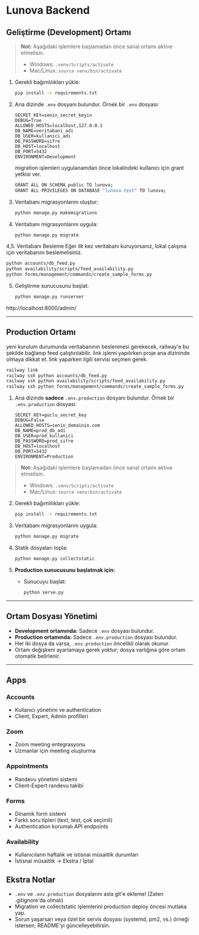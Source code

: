 # Lunova Backend

## Geliştirme (Development) Ortamı

> **Not:** Aşağıdaki işlemlere başlamadan önce sanal ortamı aktive etmelisin.
> - Windows: `.venv/Scripts/activate`
> - Mac/Linux: `source venv/bin/activate`

1. Gerekli bağımlılıkları yükle:
   ```bash
   pip install -r requirements.txt
   ```

2. Ana dizinde `.env` dosyanı bulundur. Örnek bir `.env` dosyası:
   ```env
   SECRET_KEY=senin_secret_keyin
   DEBUG=True
   ALLOWED_HOSTS=localhost,127.0.0.1
   DB_NAME=veritabani_adi
   DB_USER=kullanici_adi
   DB_PASSWORD=sifre
   DB_HOST=localhost
   DB_PORT=5432
   ENVIRONMENT=Development
   ```

   migration işlemleri uygulanamdan önce lokalindeki kullanıcı için grant yetkisi ver.
   ```bash
   GRANT ALL ON SCHEMA public TO lunova;
   GRANT ALL PRIVILEGES ON DATABASE "lunova-test" TO lunova;
   ```
   
3. Veritabanı migrasyonlarını oluştur:
   ```bash
   python manage.py makemigrations
   ```
 
4. Veritabanı migrasyonlarını uygula:
   ```bash
   python manage.py migrate
   ```

4,5. Veritabanı Besleme
   Eğer ilk kez  veritabanı kuruyorsanız, lokal çalışma için veritabanını beslemelisiniz.
   ```bash
   python accounts/db_feed.py
   python availability/scripts/feed_availability.py
   python forms/management/commands/create_sample_forms.py
   ```

5. Geliştirme sunucusunu başlat:
   ```bash
   python manage.py runserver
   ```

http://localhost:8000/admin/

---

## Production Ortamı

yeni kurulum durumunda veritabanının beslenmesi gerekecek, railway'e bu şekilde bağlanıp feed çalıştırılabilir.
link işlemi yapılırken proje ana dizininde olmaya dikkat et.
link yaparken ilgili servisi seçmen gerek.

```bash
railway link
railway ssh python accounts/db_feed.py
railway ssh python availability/scripts/feed_availability.py
railway ssh python forms/management/commands/create_sample_forms.py
```

1. Ana dizinde **sadece** `.env.production` dosyanı bulundur. Örnek bir `.env.production` dosyası:
   ```env
   SECRET_KEY=guclu_secret_key
   DEBUG=False
   ALLOWED_HOSTS=senin_domainin.com
   DB_NAME=prod_db_adi
   DB_USER=prod_kullanici
   DB_PASSWORD=prod_sifre
   DB_HOST=localhost
   DB_PORT=5432
   ENVIRONMENT=Production
   ```

> **Not:** Aşağıdaki işlemlere başlamadan önce sanal ortamı aktive etmelisin.
> - Windows: `.venv/Scripts/activate`
> - Mac/Linux: `source venv/bin/activate`

2. Gerekli bağımlılıkları yükle:
   ```bash
   pip install -r requirements.txt
   ```

3. Veritabanı migrasyonlarını uygula:
   ```bash
   python manage.py migrate
   ```

4. Statik dosyaları topla:
   ```bash
   python manage.py collectstatic
   ```

5. **Production sunucusunu başlatmak için:**
   - Sunucuyu başlat:
     ```bash
     python serve.py
     ```

---

## Ortam Dosyası Yönetimi

- **Development ortamında:** Sadece `.env` dosyası bulundur.
- **Production ortamında:** Sadece `.env.production` dosyası bulundur.
- Her iki dosya da varsa, `.env.production` öncelikli olarak okunur.
- Ortam değişkeni ayarlamaya gerek yoktur; dosya varlığına göre ortam otomatik belirlenir.

---

## Apps

### Accounts
- Kullanıcı yönetimi ve authentication
- Client, Expert, Admin profilleri

### Zoom
- Zoom meeting entegrasyonu
- Uzmanlar için meeting oluşturma

### Appointments
- Randevu yönetimi sistemi
- Client-Expert randevu takibi

### Forms
- Dinamik form sistemi
- Farklı soru tipleri (text, test, çok seçimli)
- Authentication korumalı API endpoints

### Availability
- Kullanıcıların haftalık ve istisnai müsaitlik durumları
- İstisnai müsaitlik -> Ekstra / İptal

## Ekstra Notlar

- `.env` ve `.env.production` dosyalarını asla git'e ekleme! (Zaten .gitignore'da olmalı)
- Migration ve collectstatic işlemlerini production deploy öncesi mutlaka yap.
- Sorun yaşarsan veya özel bir servis dosyası (systemd, pm2, vs.) örneği istersen, README'yi güncelleyebilirsin. 
